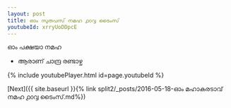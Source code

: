 ```yaml
---
layout: post
title: ഓം സുതപസ് നമഹ ൧൦൮ ടൈംസ്
youtubeId: xrryUoDDpcE
---
```

 
 
 ഓം പക്ഷയാ നമഹ 
 
 -  ആരാണ് ചാന്ദ്ര രണ്ടാഴ്ച 
 
  
 
  
 
 
 
 
 
 


{% include youtubePlayer.html id=page.youtubeId %}
 
[Next]({{ site.baseurl }}{% link  split2/_posts/2016-05-18-ഓം മഹാകരടാവ് നമഹ ൧൦൮ ടൈംസ്.md%})
 
